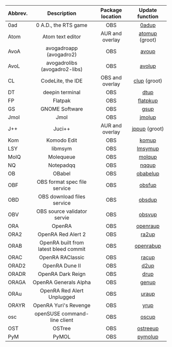 | Abbrev. | Description                   | Package location | Update function
| ------- | :---------------------------: | :--------------: | :--------------------: |
| 0ad     | 0 A.D., the RTS game          | OBS              | [0adup](../obs/0ad.sh)                  |
| Atom    | Atom text editor              | AUR and overlay  | [atomup](https://github.com/fusion809/gentoo-scripts/blob/master/Shell/pms/ebuild/atom.sh) (groot)
| AvoA    | avogadroapp (avogadro2)       | OBS              | [avoup](../obs/avogadro2.sh)                  |
| AvoL    | avogadrolibs (avogadro2-libs) | OBS              | [avolup](../obs/avogadro2-libs.sh)                |
| CL      | CodeLite, the IDE             | OBS and overlay  | [clup](https://github.com/fusion809/gentoo-scripts/blob/master/Shell/pms/ebuild/codelite.sh) (groot)
| DT      | deepin terminal               | OBS              | [dtup](https://github.com/fusion809/gentoo-scripts/blob/master/Shell/pms/ebuild/dt.sh)
| FP      | Flatpak                       | OBS              | [flatpkup](../obs/flatpak.sh)
| GS      | GNOME Software                | OBS              | [gsup](../obs/gnome-software.sh)
| Jmol    | Jmol                          | OBS              | [jmolup](../obs/jmol.sh)
| J++     | Juci++                        | AUR and overlay  | [jppup](https://github.com/fusion809/gentoo-scripts/blob/master/Shell/pms/ebuild/juci++.sh) (groot)
| Kom     | Komodo Edit                   | OBS              | [komup](../obs/komodo.sh)
| LSY     | libmsym                       | OBS              | [lmsymup](../obs/libmsym.sh)
| MolQ    | Molequeue                     | OBS              | [molqup](../obs/mole.sh)
| NQ      | Notepadqq                     | OBS              | [nqqup](../obs/notepadqq.sh)
| OB      | OBabel                        | OBS              | [obabelup](../obs/openbabel.sh)
| OBF     | OBS format spec file service  | OBS              | [obsfup](../obs/obsf.sh)
| OBD     | OBS download files service    | OBS              | [obsdup](../obs/obsd.sh)
| OBV     | OBS source validator servie   | OBS              | [obsvup](../obs/obsv.sh)
| ORA     | OpenRA                        | OBS              | [openraup](../obs/openra/openra.sh)
| ORA2    | OpenRA Red Alert 2            | OBS              | [ra2up](../obs/openra/ra2.sh)
| ORAB    | OpenRA built from latest bleed commit | OBS      | [openrabup](../obs/openra/bleed.sh)
| ORAC    | OpenRA RAClassic              | OBS              | [racup](../obs/openra/raclassic.sh)
| ORAD2   | OpenRA Dune II                | OBS              | [d2up](../obs/openra/d2.sh)
| ORADR   | OpenRA Dark Reign             | OBS              | [drup](../obs/openra/dr.sh)
| ORAGA   | OpenRA Generals Alpha         | OBS              | [genup](../obs/openra/gen.sh)
| ORAu    | OpenRA Red Alert Unplugged    | OBS              | [uraup](../obs/openra/ura.sh)
| ORAYR   | OpenRA Yuri's Revenge         | OBS              | [yrup](../obs/openra/yr.sh)
| osc     | openSUSE command-line client  | OBS              | [oscup](../obs/osc.sh)
| OST     | OSTree                        | OBS              | [ostreeup](../obs/ostree.sh)
| PyM     | PyMOL                         | OBS              | [pymolup](../obs/pymol.sh)
